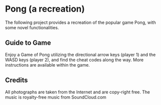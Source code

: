 # Pong (a recreation)
The following project provides a recreation of the popular game Pong, with some novel functionalities. 

## Guide to Game 
Enjoy a Game of Pong utilizing the directional arrow keys (player 1) and the WASD keys (player 2), and find the cheat codes along the way. More instructions are available within the game.

## Credits 
All photographs are taken from the Internet and are copy-right free. The music is royalty-free music from SoundCloud.com
